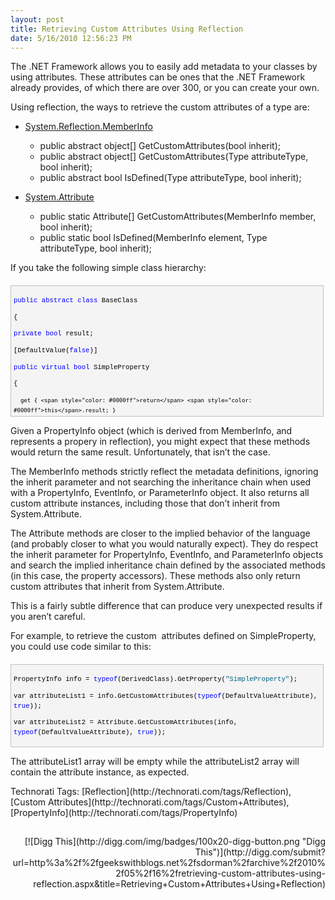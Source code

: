 ```yaml
---
layout: post
title: Retrieving Custom Attributes Using Reflection
date: 5/16/2010 12:56:23 PM
---
```


The .NET Framework allows you to easily add metadata to your classes by using attributes. These attributes can be ones that the .NET Framework already provides, of which there are over 300, or you can create your own.

Using reflection, the ways to retrieve the custom attributes of a type are:

*   [System.Reflection.MemberInfo](http://msdn2.microsoft.com/en-us/8fek28hz)       

    *   public abstract object[] GetCustomAttributes(bool inherit); 
    *   public abstract object[] GetCustomAttributes(Type attributeType, bool inherit); 
    *   public abstract bool IsDefined(Type attributeType, bool inherit);    
*   [System.Attribute](http://msdn2.microsoft.com/en-us/e8kc3626)       

    *   public static Attribute[] GetCustomAttributes(MemberInfo member, bool inherit); 
    *   public static bool IsDefined(MemberInfo element, Type attributeType, bool inherit);      

If you take the following simple class hierarchy:
  <div style="border-bottom: silver 1px solid; text-align: left; border-left: silver 1px solid; padding-bottom: 4px; line-height: 12pt; background-color: #f4f4f4; margin: 20px 0px 10px; padding-left: 4px; width: 97.5%; padding-right: 4px; font-family: 'Courier New', courier, monospace; direction: ltr; height: 312px; max-height: 200px; font-size: 8pt; overflow: auto; border-top: silver 1px solid; cursor: text; border-right: silver 1px solid; padding-top: 4px" id="codeSnippetWrapper">   <div style="border-bottom-style: none; text-align: left; padding-bottom: 0px; line-height: 12pt; border-right-style: none; background-color: #f4f4f4; padding-left: 0px; width: 100%; padding-right: 0px; font-family: 'Courier New', courier, monospace; direction: ltr; border-top-style: none; color: black; font-size: 8pt; border-left-style: none; overflow: visible; padding-top: 0px" id="codeSnippet">     

<span style="color: #0000ff">public</span> <span style="color: #0000ff">abstract</span> <span style="color: #0000ff">class</span> BaseClass

{

   <span style="color: #0000ff">private</span> <span style="color: #0000ff">bool</span> result;

   [DefaultValue(<span style="color: #0000ff">false</span>)]

   <span style="color: #0000ff">public</span> <span style="color: #0000ff">virtual</span> <span style="color: #0000ff">bool</span> SimpleProperty

   {

      get { <span style="color: #0000ff">return</span> <span style="color: #0000ff">this</span>.result; }

      set { <span style="color: #0000ff">this</span>.result = <span style="color: #0000ff">value</span>; }

   }

}

<span style="color: #0000ff">public</span> <span style="color: #0000ff">class</span> DerivedClass : BaseClass

{

   <span style="color: #0000ff">public</span> <span style="color: #0000ff">override</span> <span style="color: #0000ff">bool</span> SimpleProperty

   {

      get { <span style="color: #0000ff">return</span> <span style="color: #0000ff">true</span>; }

      set { <span style="color: #0000ff">base</span>.SimpleProperty = <span style="color: #0000ff">value</span>; }

   }

}

</div>
</div>



Given a PropertyInfo object (which is derived from MemberInfo, and represents a propery in reflection), you might expect that these methods would return the same result. Unfortunately, that isn’t the case. 

The MemberInfo methods strictly reflect the metadata definitions, ignoring the inherit parameter and not searching the inheritance chain when used with a PropertyInfo, EventInfo, or ParameterInfo object. It also returns all custom attribute instances, including those that don’t inherit from System.Attribute. 

The Attribute methods are closer to the implied behavior of the language (and probably closer to what you would naturally expect). They do respect the inherit parameter for PropertyInfo, EventInfo, and ParameterInfo objects and search the implied inheritance chain defined by the associated methods (in this case, the property accessors). These methods also only return custom attributes that inherit from System.Attribute.

This is a fairly subtle difference that can produce very unexpected results if you aren’t careful.

For example, to retrieve the custom  attributes defined on SimpleProperty, you could use code similar to this:


<div style="border-bottom: silver 1px solid; text-align: left; border-left: silver 1px solid; padding-bottom: 4px; line-height: 12pt; background-color: #f4f4f4; margin: 20px 0px 10px; padding-left: 4px; width: 97.5%; padding-right: 4px; font-family: 'Courier New', courier, monospace; direction: ltr; max-height: 200px; font-size: 8pt; overflow: auto; border-top: silver 1px solid; cursor: text; border-right: silver 1px solid; padding-top: 4px" id="codeSnippetWrapper">
  <div style="border-bottom-style: none; text-align: left; padding-bottom: 0px; line-height: 12pt; border-right-style: none; background-color: #f4f4f4; padding-left: 0px; width: 100%; padding-right: 0px; font-family: 'Courier New', courier, monospace; direction: ltr; border-top-style: none; color: black; font-size: 8pt; border-left-style: none; overflow: visible; padding-top: 0px" id="codeSnippet">
    

PropertyInfo info = <span style="color: #0000ff">typeof</span>(DerivedClass).GetProperty(<span style="color: #006080">"SimpleProperty"</span>);

var attributeList1 = info.GetCustomAttributes(<span style="color: #0000ff">typeof</span>(DefaultValueAttribute), <span style="color: #0000ff">true</span>));

var attributeList2 = Attribute.GetCustomAttributes(info, <span style="color: #0000ff">typeof</span>(DefaultValueAttribute), <span style="color: #0000ff">true</span>));


</div>
</div>



The attributeList1 array will be empty while the attributeList2 array will contain the attribute instance, as expected.


<div style="padding-bottom: 0px; margin: 0px; padding-left: 0px; padding-right: 0px; display: inline; float: none; padding-top: 0px" id="scid:0767317B-992E-4b12-91E0-4F059A8CECA8:ca27cbc8-e92a-464f-807f-3c3e3f4191b6" class="wlWriterSmartContent">Technorati Tags: [Reflection](http://technorati.com/tags/Reflection),[Custom Attributes](http://technorati.com/tags/Custom+Attributes),[PropertyInfo](http://technorati.com/tags/PropertyInfo)</div>

<div style="text-align: right; padding-bottom: 4px; margin: 0px; padding-left: 0px; padding-right: 0px; padding-top: 4px" id="postToolbar"> </div><div class="wlWriterHeaderFooter" style="text-align:right; margin:0px; padding:4px 0px 4px 0px;">[![Digg This](http://digg.com/img/badges/100x20-digg-button.png "Digg This")](http://digg.com/submit?url=http%3a%2f%2fgeekswithblogs.net%2fsdorman%2farchive%2f2010%2f05%2f16%2fretrieving-custom-attributes-using-reflection.aspx&title=Retrieving+Custom+Attributes+Using+Reflection)</div>
